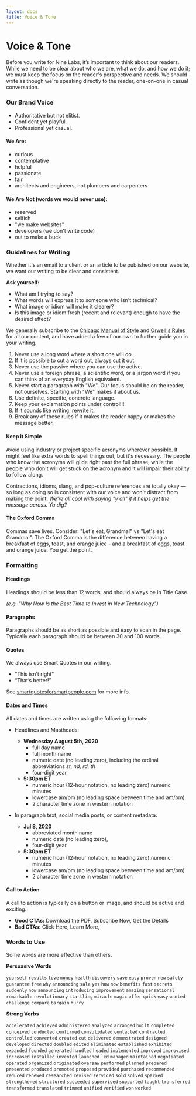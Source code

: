 ```yaml
---
layout: docs
title: Voice & Tone
---
```


# Voice &amp; Tone

Before you write for Nine Labs, it’s important to think about our readers. While we need to be clear about who we are, what we do, and how we do it; we must keep the focus on the reader's perspective and needs. We should write as though we're speaking directly to the reader, one-on-one in casual conversation.

### Our Brand Voice

- Authoritative but not elitist.
- Confident yet playful.
- Professional yet casual.

#### We Are:

- curious
- contemplative
- helpful
- passionate
- fair
- architects and engineers, not plumbers and carpenters

#### We Are Not (words we would never use):

- reserved
- selfish
- "we make websites"
- developers (we don't write code)
- out to make a buck


### Guidelines for Writing

Whether it's an email to a client or an article to be published on our website, we want our writing to be clear and consistent.

**Ask yourself:**
- What am I trying to say?
- What words will express it to someone who isn't technical?
- What image or idiom will make it clearer?
- Is this image or idiom fresh (recent and relevant) enough to have the desired effect?


We generally subscribe to the [Chicago Manual of Style](https://www.chicagomanualofstyle.org/home.html) and [Orwell's Rules](https://www.writingclasses.com/toolbox/tips-masters/george-orwell-6-questions-6-rules) for all our content, and have added a few of our own to further guide you in your writing.

1. Never use a long word where a short one will do.
1. If it is possible to cut a word out, always cut it out.
1. Never use the passive where you can use the active.
1. Never use a foreign phrase, a scientific word, or a jargon word if you can think of an everyday English equivalent.
1. Never start a paragraph with "We". Our focus should be on the reader, not ourselves. Starting with "We" makes it about us.
1. Use definite, specific, concrete language.
1. Keep your exclamation points under control!!!
1. If it sounds like writing, rewrite it.
1. Break any of these rules if it makes the reader happy or makes the message better.

#### Keep it Simple
Avoid using industry or project specific acronyms wherever possible. It might feel like extra words to spell things out, but it's necessary. The people who know the acronyms will glide right past the full phrase, while the people who don't will get stuck on the acronym and it will impair their ability to follow along.

Contractions, idioms, slang, and pop-culture references are totally okay &mdash; so long as doing so is consistent with our voice and  won't distract from making the point. _We're all cool with saying "y'all" if it helps get the message across. Ya dig?_

#### The Oxford Comma
Commas save lives. Consider: "Let's eat, Grandma!" vs "Let's eat Grandma!". The Oxford Comma is the difference between having a breakfast of eggs, toast, and orange juice - and a breakfast of eggs, toast and orange juice. You get the point.

### Formatting

#### Headings
Headings should be less than 12 words, and should always be in Title Case.

  _(e.g. "Why Now Is the Best Time to Invest in New Technology")_


#### Paragraphs
Paragraphs should be as short as possible and easy to scan in the page. Typically each paragraph should be between 30 and 100 words.

#### Quotes

We always use Smart Quotes in our writing.

- "This isn't right"
- &ldquo;That&rsquo;s better!&rdquo;

See [smartquotesforsmartpeople.com](https://smartquotesforsmartpeople.com/) for more info.


#### Dates and Times
All dates and times are written using the following formats:

- Headlines and Mastheads:
  - **Wednesday August 5th, 2020**
    - full day name
    - full month name
    - numeric date (no leading zero), including the ordinal abbreviations _st, nd, rd, th_
    - four-digit year
  - **5:30pm ET**
    - numeric hour (12-hour notation, no leading zero):numeric minutes
    - lowercase am/pm (no leading space between time and am/pm)
    - 2 character time zone in western notation


- In paragraph text, social media posts, or content metadata:
  - **Jul 8, 2020**
    - abbreviated month name
    - numeric date (no leading zero),
    - four-digit year
  - **5:30pm ET**
    - numeric hour (12-hour notation, no leading zero):numeric minutes
    - lowercase am/pm (no leading space between time and am/pm)
    - 2 character time zone in western notation


#### Call to Action
A call to action is typically on a button or image, and should be active and exciting.

- **Good CTAs:** Download the PDF, Subscribe Now, Get the Details
- **Bad CTAs:** Click Here, Learn More,


### Words to Use
Some words are more effective than others.

**Persuasive Words**

`yourself` `results` `love` `money` `health` `discovery` `save` `easy` `proven` `new` `safety` `guarantee` `free` `why` `announcing` `sale` `yes` `how` `now` `benefits` `fast` `secrets` `suddenly` `now` `announcing` `introducing` `improvement` `amazing` `sensational` `remarkable` `revolutionary` `startling` `miracle` `magic` `offer` `quick` `easy` `wanted` `challenge` `compare` `bargain` `hurry`

**Strong Verbs**

`accelerated` `achieved` `administered` `analyzed` `arranged` `built` `completed` `conceived` `conducted` `confirmed` `consolidated` `contacted` `contracted` `controlled` `converted` `created` `cut` `delivered` `demonstrated` `designed` `developed` `directed` `doubled` `edited` `eliminated` `established` `exhibited` `expanded` `founded` `generated` `handled` `headed` `implemented` `improved` `improvised` `increased` `installed` `invented` `launched` `led` `managed` `maintained` `negotiated` `operated` `organized` `originated` `oversaw` `performed` `planned` `prepared` `presented` `produced` `promoted` `proposed` `provided` `purchased` `recommended` `reduced` `renewed` `researched` `revised` `serviced` `sold` `solved` `sparked` `strengthened` `structured` `succeeded` `supervised` `supported` `taught` `transferred` `transformed` `translated` `trimmed` `unified` `verified` `won` `worked`
